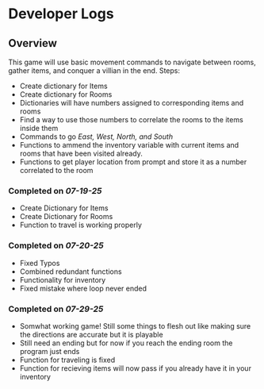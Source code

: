 # Developer Logs

## Overview

This game will use basic movement commands to navigate between rooms, gather items, and conquer a villian in the end.
Steps:

- Create dictionary for Items
- Create dictionary for Rooms
- Dictionaries will have numbers assigned to corresponding items and rooms
- Find a way to use those numbers to correlate the rooms to the items inside them
- Commands to go _East, West, North, and South_
- Functions to ammend the inventory variable with current items and rooms that have been visited already.
- Functions to get player location from prompt and store it as a number correlated to the room

### Completed on _07-19-25_

- Create Dictionary for Items
- Create Dictionary for Rooms
- Function to travel is working properly

### Completed on _07-20-25_

- Fixed Typos
- Combined redundant functions
- Functionality for inventory
- Fixed mistake where loop never ended

### Completed on _07-29-25_

- Somwhat working game! Still some things to flesh out like making sure the directions are accurate but it is playable
- Still need an ending but for now if you reach the ending room the program just ends
- Function for traveling is fixed
- Function for recieving items will now pass if you already have it in your inventory
